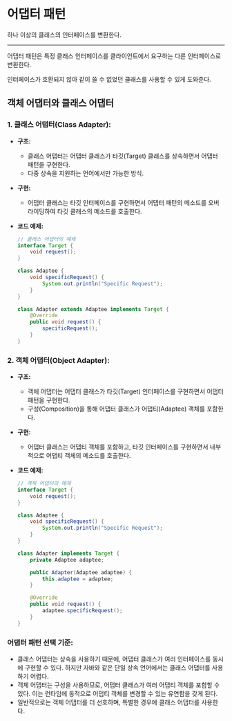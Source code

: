# 어댑터 패턴

하나 이상의 클래스의 인터페이스를 변환한다.

---

어댑터 패턴은 특정 클래스 인터페이스를 클라이언트에서 요구하는 다른 인터페이스로 변환한다.

인터페이스가 호환되지 않아 같이 쓸 수 없었던 클래스를 사용할 수 있게 도와준다.

## 객체 어댑터와 클래스 어댑터

### 1. 클래스 어댑터(Class Adapter):

- **구조:**
  - 클래스 어댑터는 어댑터 클래스가 타깃(Target) 클래스를 상속하면서 어댑터 패턴을 구현한다.
  - 다중 상속을 지원하는 언어에서만 가능한 방식.

- **구현:**
  - 어댑터 클래스는 타깃 인터페이스를 구현하면서 어댑터 패턴의 메소드를 오버라이딩하여 타깃 클래스의 메소드를 호출한다.

- **코드 예제:**
  ```java
  // 클래스 어댑터의 예제
  interface Target {
      void request();
  }

  class Adaptee {
      void specificRequest() {
          System.out.println("Specific Request");
      }
  }

  class Adapter extends Adaptee implements Target {
      @Override
      public void request() {
          specificRequest();
      }
  }
  ```

### 2. 객체 어댑터(Object Adapter):

- **구조:**
  - 객체 어댑터는 어댑터 클래스가 타깃(Target) 인터페이스를 구현하면서 어댑터 패턴을 구현한다.
  - 구성(Composition)을 통해 어댑터 클래스가 어댑티(Adaptee) 객체를 포함한다.

- **구현:**
  - 어댑터 클래스는 어댑티 객체를 포함하고, 타깃 인터페이스를 구현하면서 내부적으로 어댑티 객체의 메소드를 호출한다.

- **코드 예제:**
  ```java
  // 객체 어댑터의 예제
  interface Target {
      void request();
  }

  class Adaptee {
      void specificRequest() {
          System.out.println("Specific Request");
      }
  }

  class Adapter implements Target {
      private Adaptee adaptee;

      public Adapter(Adaptee adaptee) {
          this.adaptee = adaptee;
      }

      @Override
      public void request() {
          adaptee.specificRequest();
      }
  }
  ```

### 어댑터 패턴 선택 기준:

- 클래스 어댑터는 상속을 사용하기 때문에, 어댑터 클래스가 여러 인터페이스를 동시에 구현할 수 있다. 하지만 자바와 같은 단일 상속 언어에서는 클래스 어댑터를 사용하기 어렵다.
- 객체 어댑터는 구성을 사용하므로, 어댑터 클래스가 여러 어댑티 객체를 포함할 수 있다. 이는 런타임에 동적으로 어댑티 객체를 변경할 수 있는 유연함을 갖게 된다.
- 일반적으로는 객체 어댑터를 더 선호하며, 특별한 경우에 클래스 어댑터를 사용한다.